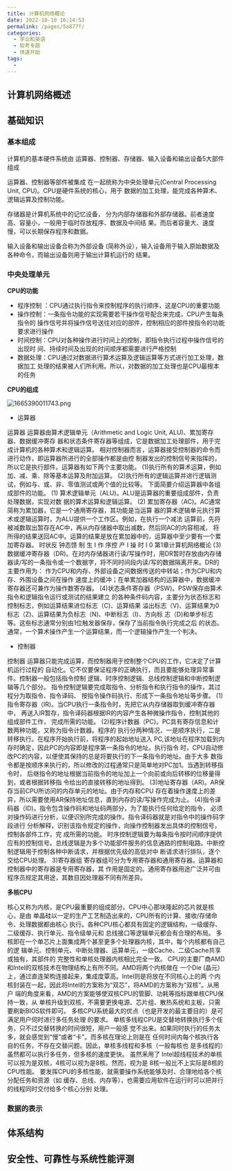 ```yaml
---
title: 计算机网络概论
date: 2022-10-10 16:14:53
permalink: /pages/5a877f/
categories:
  - 学业和英语
  - 软考专题
  - 快速开始
tags:
  - 
---
```

## 计算机网络概述

## 基础知识

### 基本组成

计算机的基本硬件系统由 运算器、控制器、存储器、输入设备和输出设备5大部件组成

运算器、控制器等部件被集成 在一起统称为中央处理单元(Central Processing Unit, CPU)。CPU是硬件系统的核心，用于 数据的加工处理，能完成各种算术、逻辑运算及控制功能。

存储器是计算机系统中的记忆设备， 分为内部存储器和外部存储器。前者速度高、容量小，一般用于临时存放程序、数据及中间结 果。而后者容量大、速度慢，可以长期保存程序和数据。

输入设备和输出设备合称为外部设备 (简称外设），输入设备用于输入原始数据及各种命令，而输出设备则用于输出计算机运行的 结果。

### 中央处理单元

**CPU的功能**

- 程序控制 ：CPU通过执行指令来控制程序的执行顺序，这是CPU的重要功能
- 操作控制：一条指令功能的实现需要若干操作信号配合来完成，CPU产生每条指令的 操作信号并将操作信号送往对应的部件，控制相应的部件按指令的功能要求进行操作
- 时间控制：CPU对各种操作进行时间上的控制，即指令执行过程中操作信号的出现时 间、持续时间及出现的时间顺序都需要进行严格控制
- 数据处理：CPU通过对数据进行算术运算及逻辑运算等方式进行加工处理，数据加工 处理的结果被人们所利用。所以，对数据的加工处理也是CPU最根本的任务

**CPU的组成**

![1665390011743.png](http://img.yuadh.com/imgs/2022/10/10/1665390011743.png)

- 运算器

运算器 运算器由算术逻辑单元（Arithmetic and Logic Unit, ALU)、累加寄存器、数据缓冲寄存 器和状态条件寄存器等组成，它是数据加工处理部件，用于完成计算机的各种算术和逻辑运算。 相对控制器而言，运算器接受控制器的命令而进行动作，即运算器所进行的全部操作都是由控 制器发出的控制信号来指挥的，所以它是执行部件。运算器有如下两个主要功能。 (1)执行所有的算术运算，例如加、减、乘、除等基本运算及附加运算。 (2)执行所有的逻辑运算并进行逻辑测试，例如与、或、非、零值测试或两个值的比较等。 下面简要介绍运算器中各组成部件的功能。 (1) 算术逻辑单元（ALU)。ALU是运算器的重要组成部件，负责处理数据，实现对数 据的算术运算和逻辑运算。 (2) 累加寄存器（AC)。AC通常简称为累加器，它是一个通用寄存器，其功能是当运算 器的算术逻辑单元执行算术或逻辑运算时，为ALU提供一个工作区。例如，在执行一个减法 运算前，先将被减数取出暂存在AC中，再从内存储器中取出减数，然后同AC的内容相减， 将所得的结果送回AC中。运算的结果是放在累加器中的，运算器中至少要有一个累加寄存器。 时状反 钟态馈 制 生 I 作 序控 产 I 操 时 I 0 第1章计算机网络概论 (3)数据缓冲寄存器（DR)。在对内存储器进行读/写操作时，用DR暂时存放由内存储 器读/写的一条指令或一个数据字，将不同时间段内读/写的数据隔离开来。DR的主要作用为： 作为CPU和内存、外部设备之间数据传送的中转站；作为CPU和内存、外围设备之间在操作 速度上的缓冲；在单累加器结构的运算器中，数据缓冲寄存器还可兼作为操作数寄存器。 (4)状态条件寄存器（PSW)。PSW保存由算术指令和逻辑指令运行或测试的结果建立 的各种条件码内容，主要分为状态标志和控制标志，例如运算结果进位标志（C)、运算结果 溢出标志（V)、运算结果为0标志（Z)、运算结果为负标志（N)、中断标志（I)、方向标 志（D)和单步标志等。这些标志通常分别由1位触发器保存，保存了当前指令执行完成之后 的状态。通常，一个算术操作产生一个运算结果，而一个逻辑操作产生一个判决。

- 控制器

控制器 运算器只能完成运算，而控制器用于控制整个CPU的工作，它决定了计算机运行过程的 自动化。它不仅要保证程序的正确执行，而且要能够处理异常事件。控制器一般包括指令控制 逻辑、时序控制逻辑、总线控制逻辑和中断控制逻辑等几个部分。 指令控制逻辑要完成取指令、分析指令和执行指令的操作，其过程分为取指令、指令译码、 按指令操作码执行、形成下一条指令地址等步骤。 (1)指令寄存器（IR)。当CPU执行一条指令时，先把它从内存储器取到缓冲寄存器中， 再送入IR暂存，指令译码器根据IR的内容产生各种微操作指令，控制其他的组成部件工作， 完成所需的功能。 (2)程序计数器（PC)。PC具有寄存信息和计数两种功能，又称为指令计数器。程序的 执行分两种情况，一是顺序执行，二是转移执行。在程序开始执行前，将程序的起始地址送入 PC,该地址在程序加载到内存时确定，因此PC的内容即是程序第一条指令的地址。执行指令 时，CPU自动修改PC的内容，以便使其保持的总是将要执行的下一条指令的地址。由于大多 数指令都是按顺序来执行的，所以修改的过程通常只是简单地对PC加1。当遇到转移指令时， 后继指令的地址根据当前指令的地址加上一个向前或向后转移的位移量得到，或者根据转移指 令给出的直接转移的地址得到。 (3)地址寄存器（AR)。AR保存当前CPU所访问的内存单元的地址。由于内存和CPU 存在着操作速度上的差异，所以需要使用AR保持地址信息，直到内存的读/写操作完成为止。 (4)指令译码器（ID)。指令包含操作码和地址码两部分，为了能执行任何给定的指令， 必须对操作码进行分析，以便识别所完成的操作。指令译码器就是对指令中的操作码字段进行 分析解释，识别该指令规定的操作，向操作控制器发出具体的控制信号，控制各部件工作，完 成所需的功能。 时序控制逻辑要为每条指令按时间顺序提供应有的控制信号。总线逻辑是为多个功能部件服务的信息通路的控制电路。中断控制逻辑用于控制各种中断请求，并根据优先级的高低对中 断请求进行排队，逐个交给CPU处理。 3)寄存器组 寄存器组可分为专用寄存器和通用寄存器。运算器和控制器中的寄存器是专用寄存器，其 作用是固定的。通用寄存器用途广泛并可由程序员规定其用途，其数目因处理器不同有所差异。

**多核CPU** 

核心又称为内核，是CPU最重要的组成部分。CPU中心那块隆起的芯片就是核心，是由 单晶硅以一定的生产工艺制造出来的，CPU所有的计算、接收/存储命令、处理数据都由核心 执行。各种CPU核心都具有固定的逻辑结构，一级缓存、二级缓存、执行单元、指令级单元和 总线接口等逻辑单元都会有合理的布局。 多核即在一个单芯片上面集成两个甚至更多个处理器内核，其中，每个内核都有自己的逻 辑单元、控制单元、中断处理器、运算单元，一级Cache、二级Cache共享或独有，其部件的 完整性和单核处理器内核相比完全一致。 CPU的主要厂商AMD和Intel的双核技术在物理结构上有所不同。AMD将两个内核做在 一个Die (晶元）上，通过直连架构连接起来，集成度覃高。Intel则是将放在不同核心上的两 个内核封装在一起，因此将Intel的方案称为“双芯”，将AMD的方案称为“双核”。从用户 端的角度来看，AMD的方案能够使双核CPU的管脚、功耗等指标跟单核CPU保持一致，从 单核升级到双核，不需要更换电源、芯片组、散热系统和主板，只需要刷新BIOS软件即可。 多核CPU系统最大的优点（也是开发的最主要目的）是可满足用户伺时进行多任务处理 的要求。 单核多线程CPU是交替地转换执行多个任务，只不过交替转换的时间很短，用户一般感 觉不出来。如果同时执行的任务太多，就会感觉到“慢”或者“卡”。而多核在理论上则是在 任何时间内每个核执行各自的任务，不存在交替问题。因此，单核多线程和多核（一般每核也 是多线程的）虽然都可以执行多任务，但多核的速度更快。 虽然釆用了 Intel超线程技术的单核可以视为是双核，4核可以视为是8核。然而，视为是 8核一般比不上实际是8核的CPU性能。 要发挥CPU的多核性能，就需要操作系统能够及时、合理地给各个核分配任务和资源（如 缓存、总线、内存等），也需要应用软件在运行时可以把并行的线程同时交付给多个核心分别 处理。





### 数据的表示







## 体系结构



## 安全性、可靠性与系统性能评测



